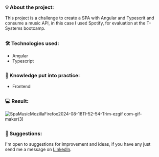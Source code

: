 ### 💡 About the project:

This project is a challenge to create a SPA with Angular and Typescrit and consume a music API, in this case I used Spotify, for evaluation at the T-Systems bootcamp.

##

### 🛠 Technologies used:

- Angular
- Typescript

##

### 📝 Knowledge put into practice:

- Frontend

##

### 💻 Result:



![SpaMusicMozillaFirefox2024-08-1811-52-54-Trim-ezgif com-gif-maker(3)](https://github.com/user-attachments/assets/330ad7e5-5c19-431b-af85-050b263b3ee6)


##

### 💬 Suggestions:

I'm open to suggestions for improvement and ideas, if you have any just send me a message on [LinkedIn](https://www.linkedin.com/in/caiquebezerra).



